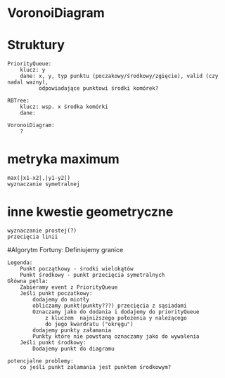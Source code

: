 # VoronoiDiagram

# Struktury 
    PriorityQueue:
        klucz: y
        dane: x, y, typ punktu (poczakowy/środkowy/zgięcie), valid (czy nadal ważny),
              odpowiadające punktowi środki komórek?
        
    RBTree:
        klucz: wsp. x środka komórki
        dane:
        
    VoronoiDiagram:
        ? 

# metryka maximum <br>
  	max(|x1-x2|,|y1-y2|) 
  	wyznaczanie symetralnej 
# inne kwestie geometryczne <br>
  	wyznaczanie prostej(?)  
  	przecięcia linii 
	
#Algorytm Fortuny:
	Definiujemy granice
	
	Legenda:
		Punkt początkowy - środki wielokątów
		Punkt środkowy - punkt przecięcia symetralnych
	Główna pętla:
		Zabieramy event z PriorityQueue
		Jeśli punkt poczatkowy:
			dodajemy do miotły
			obliczamy punkt(punkty???) przecięcia z sąsiadami
			Oznaczamy jako do dodania i dodajemy do priorityQueue
				z kluczem  najniższego położenia y należącego 
				do jego kwardratu ("okręgu")
			dodajemy punkty załamania
			Punkty które nie powstaną oznaczamy jako do wywalenia
		Jeśli punkt środkowy:
			Dodajemy punkt do diagramu
		
	potencjalne problemy:
		co jeśli punkt załamania jest punktem środkowym? 